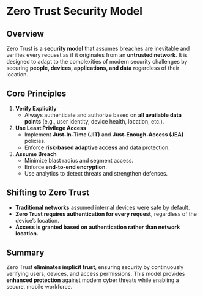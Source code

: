 # Zero Trust Security Model

## Overview
Zero Trust is a **security model** that assumes breaches are inevitable and verifies every request as if it originates from an **untrusted network**. It is designed to adapt to the complexities of modern security challenges by securing **people, devices, applications, and data** regardless of their location.

## Core Principles
1. **Verify Explicitly**
   - Always authenticate and authorize based on **all available data points** (e.g., user identity, device health, location, etc.).
2. **Use Least Privilege Access**
   - Implement **Just-In-Time (JIT)** and **Just-Enough-Access (JEA)** policies.
   - Enforce **risk-based adaptive access** and data protection.
3. **Assume Breach**
   - Minimize blast radius and segment access.
   - Enforce **end-to-end encryption**.
   - Use analytics to detect threats and strengthen defenses.

## Shifting to Zero Trust
- **Traditional networks** assumed internal devices were safe by default.
- **Zero Trust requires authentication for every request**, regardless of the device’s location.
- **Access is granted based on authentication rather than network location.**

## Summary
Zero Trust **eliminates implicit trust**, ensuring security by continuously verifying users, devices, and access permissions. This model provides **enhanced protection** against modern cyber threats while enabling a secure, mobile workforce.

